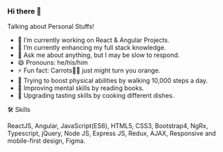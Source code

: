 ### Hi there 👋

Talking about Personal Stuffs!

- 🔭 I’m currently working on React & Angular Projects.
- 🌱 I’m currently enhancing my full stack knowledge.
- 💬 Ask me about anything, but I may be slow to respond.
- 😄 Pronouns: he/his/him
- ⚡ Fun fact: Carrots🥕🥕 just might turn you orange.
- 🏃 Trying to boost physical abilities by walking 10,000 steps a day.
- 📗 Improving mental skills by reading books. 
- 🍕 Upgrading tasting skills by cooking different dishes. 

🛠 Skills

ReactJS, Angular, JavaScript(ES6), HTML5, CSS3, Bootstrap4, NgRx, Typescript, jQuery, Node JS, Express JS, Redux, AJAX, Responsive and mobile-first design, Figma.
